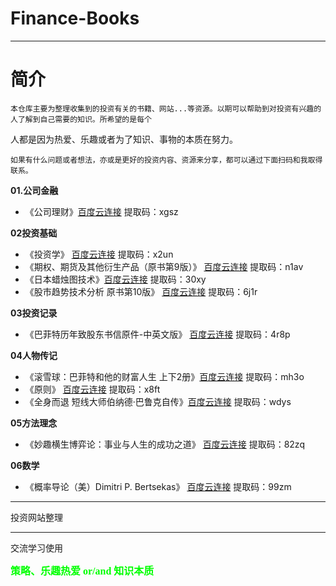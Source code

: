 # Finance-Books

--- 

# 简介
    
    本仓库主要为整理收集到的投资有关的书籍、网站...等资源。以期可以帮助到对投资有兴趣的人了解到自己需要的知识。所希望的是每个
人都是因为热爱、乐趣或者为了知识、事物的本质在努力。

    如果有什么问题或者想法，亦或是更好的投资内容、资源来分享，都可以通过下面扫码和我取得联系。

**01.公司金融**
* 《公司理财》[百度云连接](https://pan.baidu.com/s/16D3uxNcKE_kBsHb4NOnFbw) 提取码：xgsz

**02投资基础**
* 《投资学》  [百度云连接](https://pan.baidu.com/s/18F1oUnzmA0WFOYuJR2mLEg) 提取码：x2un
* 《期权、期货及其他衍生产品（原书第9版）》  [百度云连接](https://pan.baidu.com/s/1uTUbT0Opn5__go2u71RMSg) 提取码：n1av
* 《日本蜡烛图技术》[百度云连接](https://pan.baidu.com/s/1fjZcjfzsPvOjeveO01k2AQ) 提取码：30xy
* 《股市趋势技术分析 原书第10版》 [百度云连接](https://pan.baidu.com/s/10LQGu9AdyIEqRRmIjciKxQ)  提取码：6j1r


**03投资记录**
* 《巴菲特历年致股东书信原件-中英文版》 [百度云连接](https://pan.baidu.com/s/1405UootiGAMaCw7c8vcVOw) 提取码：4r8p

**04人物传记**
* 《滚雪球：巴菲特和他的财富人生 上下2册》[百度云连接](https://pan.baidu.com/s/1Td2Na3zhuHOhL1Chi4A1Tg) 提取码：mh3o
* 《原则》 [百度云连接](https://pan.baidu.com/s/17s-5vHldXQTuBFtMZ2oXEA)  提取码：x8ft
* 《全身而退 短线大师伯纳德·巴鲁克自传》[百度云连接](https://pan.baidu.com/s/16bOtwAmgRDNoVJbGM8wnQQ)  提取码：wdys



**05方法理念**
* 《妙趣横生博弈论：事业与人生的成功之道》 [百度云连接](https://pan.baidu.com/s/1KAvKenWdupqUHLv502Ho5g) 提取码：82zq


**06数学**
* 《概率导论（美）Dimitri P. Bertsekas》 [百度云连接](https://pan.baidu.com/s/1HnE2S6jbDrX4Iqq5mnUfxg) 提取码：99zm


--- 
投资网站整理

***
交流学习使用

<b><font size=3 color=#00ff00 face="黑体">策略、乐趣热爱 or/and 知识本质</font></b>